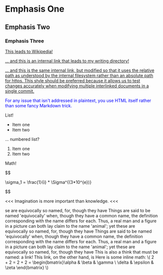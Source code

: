 
<script src="https://polyfill.io/v3/polyfill.min.js?features=es6"></script>
<script id="MathJax-script" async src="https://cdn.jsdelivr.net/npm/mathjax@3/es5/tex-mml-chtml.js"></script>


# Emphasis One
## Emphasis Two
### Emphasis Three

[This leads to Wikipedia!](https://www.wikipedia.org/)


[... and this is an internal link that leads to my writing directory!](https://collisteru.github.io/writing/writingDirectory.html)



[... and this is the same internal link, but modified so that it uses the relative path as understood by the internal filesystem rather than an absolute path for https. This style should be preferred because it allows us to test changes accurately when modifying multiple interlinked documents in a single commit. ](../writing/writingDirectory.html)


<span style="color:blue"> For any issue that isn't addressed in plaintext, you use HTML itself rather than some fancy Markdown trick. </span>


List!

* Item one
* Item two


... numbered list?

1. Item one
2. Item two

Math!

$$

\sigma_1 = \frac{1}{i} * \Sigma^{(3*10^{e})}

$$

<<<
Imagination is more important than knowledge.
<<<


se are equivocally so named, for, though they have Things are said to be named 'equivocally' when, though they have a common name, the definition corresponding with the name differs for each. Thus, a real man and a figure in a picture can both lay claim to the name 'animal'; yet these are equivocally so named, for, though they have Things are said to be named 'equivocally' when, though they have a common name, the definition corresponding with the name differs for each. Thus, a real man and a figure in a picture can both lay claim to the name 'animal'; yet these are equivocally so named, for, though they have This is also a think that must be named: a link! This link, on the other hand, is
Here is some inline math: \\( 2 + 2 = 2 + 2 = \begin{bmatrix}\alpha & \beta & \gamma \\ \delta & \epsilon  & \zeta \end{bmatrix} \\)










